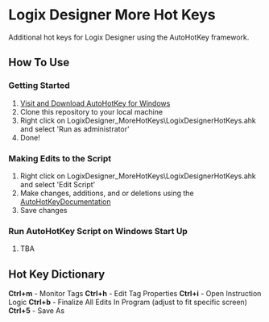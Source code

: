 <h1>Logix Designer More Hot Keys</h1>

Additional hot keys for Logix Designer using the AutoHotKey framework.

<h2>How To Use</h2>

<h3>Getting Started</h3>

1. [Visit and Download AutoHotKey for Windows](https://www.autohotkey.com/)
2. Clone this repository to your local machine
3. Right click on LogixDesigner_MoreHotKeys\LogixDesignerHotKeys.ahk and select 'Run as administrator'
4. Done!

<h3>Making Edits to the Script</h3>

1. Right click on LogixDesigner_MoreHotKeys\LogixDesignerHotKeys.ahk and select 'Edit Script'
2. Make changes, additions, and or deletions using the [AutoHotKeyDocumentation](https://www.autohotkey.com/docs/v2/)
3. Save changes

<h3>Run AutoHotKey Script on Windows Start Up</h3>

1. TBA

<h2>Hot Key Dictionary</h2>

**Ctrl+m** - Monitor Tags
**Ctrl+h** - Edit Tag Properties
**Ctrl+i** - Open Instruction Logic
**Ctrl+b** - Finalize All Edits In Program (adjust to fit specific screen)
**Ctrl+5** - Save As
